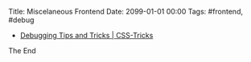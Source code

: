 Title: Miscelaneous Frontend
Date: 2099-01-01 00:00
Tags: #frontend, #debug

* [Debugging Tips and Tricks | CSS-Tricks](https://css-tricks.com/debugging-tips-tricks/)

The End
